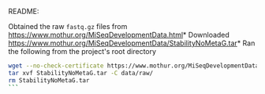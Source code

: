 README:

Obtained the raw `fastq.gz` files from https://www.mothur.org/MiSeqDevelopmentData.html
​* Downloaded https://www.mothur.org/MiSeqDevelopmentData/StabilityNoMetaG.tar
​* Ran the following from the project's root directory
```bash
wget --no-check-certificate https://www.mothur.org/MiSeqDevelopmentData/StabilityNoMetaG.tar
tar xvf StabilityNoMetaG.tar -C data/raw/
rm StabilityNoMetaG.tar
`​``
